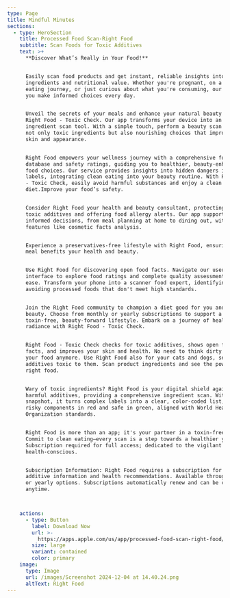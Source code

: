 ```yaml
---
type: Page
title: Mindful Minutes
sections:
  - type: HeroSection
    title: Processed Food Scan-Right Food
    subtitle: Scan Foods for Toxic Additives
    text: >+
      **Discover What’s Really in Your Food!**


      Easily scan food products and get instant, reliable insights into their
      ingredients and nutritional value. Whether you're pregnant, on a clean
      eating journey, or just curious about what you're consuming, our app helps
      you make informed choices every day.


      Unveil the secrets of your meals and enhance your natural beauty with
      Right Food - Toxic Check. Our app transforms your device into an advanced
      ingredient scan tool. With a simple touch, perform a beauty scan to reveal
      not only toxic ingredients but also nourishing choices that improve your
      skin and appearance.


      Right Food empowers your wellness journey with a comprehensive food facts
      database and safety ratings, guiding you to healthier, beauty-enhancing
      food choices. Our service provides insights into hidden dangers in food
      labels, integrating clean eating into your beauty routine. With Right Food
      - Toxic Check, easily avoid harmful substances and enjoy a clean
      diet.Improve your food’s safety.


      Consider Right Food your health and beauty consultant, protecting against
      toxic additives and offering food allergy alerts. Our app supports
      informed decisions, from meal planning at home to dining out, with
      features like cosmetic facts analysis.


      Experience a preservatives-free lifestyle with Right Food, ensuring every
      meal benefits your health and beauty.


      Use Right Food for discovering open food facts. Navigate our user-friendly
      interface to explore food ratings and complete quality assessments with
      ease. Transform your phone into a scanner food expert, identifying and
      avoiding processed foods that don't meet high standards.


      Join the Right Food community to champion a diet good for you and your
      beauty. Choose from monthly or yearly subscriptions to support a
      toxin-free, beauty-forward lifestyle. Embark on a journey of health and
      radiance with Right Food - Toxic Check.


      Right Food - Toxic Check checks for toxic additives, shows open food
      facts, and improves your skin and health. No need to think dirty about
      your food anymore. Use Right Food also for your cats and dogs, seeing
      additives toxic to them. Scan product ingredients and see the power of the
      right food.


      Wary of toxic ingredients? Right Food is your digital shield against
      harmful additives, providing a comprehensive ingredient scan. With a
      snapshot, it turns complex labels into a clear, color-coded list, marking
      risky components in red and safe in green, aligned with World Health
      Organization standards.


      Right Food is more than an app; it's your partner in a toxin-free diet.
      Commit to clean eating—every scan is a step towards a healthier you.
      Subscription required for full access; dedicated to the vigilant and
      health-conscious.


      Subscription Information: Right Food requires a subscription for detailed
      additive information and health recommendations. Available through weekly
      or yearly options. Subscriptions automatically renew and can be cancelled
      anytime.



    actions:
      - type: Button
        label: Download Now
        url: >-
          https://apps.apple.com/us/app/processed-food-scan-right-food/id6478465891
        size: large
        variant: contained
        color: primary
    image:
      type: Image
      url: /images/Screenshot 2024-12-04 at 14.40.24.png
      altText: Right Food
---
```

